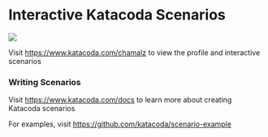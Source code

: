 # Interactive Katacoda Scenarios

[![](http://shields.katacoda.com/katacoda/chamalz/count.svg)](https://www.katacoda.com/chamalz "Get your profile on Katacoda.com")

Visit https://www.katacoda.com/chamalz to view the profile and interactive scenarios

### Writing Scenarios
Visit https://www.katacoda.com/docs to learn more about creating Katacoda scenarios

For examples, visit https://github.com/katacoda/scenario-example
